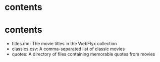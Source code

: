 # contents

# contents

* titles.md: The movie titles in the WebFlyx collection
* classics.csv: A comma-separated list of classic movies
* quotes: A directory of files containing memorable quotes from movies

